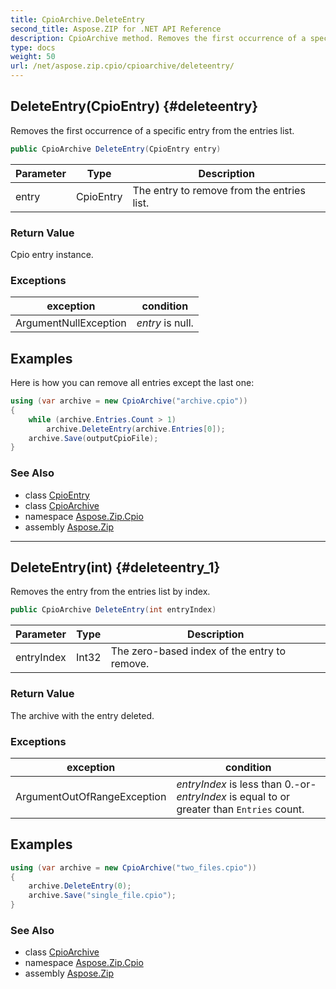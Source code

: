 ```yaml
---
title: CpioArchive.DeleteEntry
second_title: Aspose.ZIP for .NET API Reference
description: CpioArchive method. Removes the first occurrence of a specific entry from the entries list
type: docs
weight: 50
url: /net/aspose.zip.cpio/cpioarchive/deleteentry/
---
```

## DeleteEntry(CpioEntry) {#deleteentry}

Removes the first occurrence of a specific entry from the entries list.

```csharp
public CpioArchive DeleteEntry(CpioEntry entry)
```

| Parameter | Type | Description |
| --- | --- | --- |
| entry | CpioEntry | The entry to remove from the entries list. |

### Return Value

Cpio entry instance.

### Exceptions

| exception | condition |
| --- | --- |
| ArgumentNullException | *entry* is null. |

## Examples

Here is how you can remove all entries except the last one:

```csharp
using (var archive = new CpioArchive("archive.cpio"))
{
    while (archive.Entries.Count > 1)
        archive.DeleteEntry(archive.Entries[0]);
    archive.Save(outputCpioFile);
}
```

### See Also

* class [CpioEntry](../../cpioentry/)
* class [CpioArchive](../)
* namespace [Aspose.Zip.Cpio](../../cpioarchive/)
* assembly [Aspose.Zip](../../../)

---

## DeleteEntry(int) {#deleteentry_1}

Removes the entry from the entries list by index.

```csharp
public CpioArchive DeleteEntry(int entryIndex)
```

| Parameter | Type | Description |
| --- | --- | --- |
| entryIndex | Int32 | The zero-based index of the entry to remove. |

### Return Value

The archive with the entry deleted.

### Exceptions

| exception | condition |
| --- | --- |
| ArgumentOutOfRangeException | *entryIndex* is less than 0.-or- *entryIndex* is equal to or greater than `Entries` count. |

## Examples

```csharp
using (var archive = new CpioArchive("two_files.cpio"))
{
    archive.DeleteEntry(0);
    archive.Save("single_file.cpio");
}
```

### See Also

* class [CpioArchive](../)
* namespace [Aspose.Zip.Cpio](../../cpioarchive/)
* assembly [Aspose.Zip](../../../)


